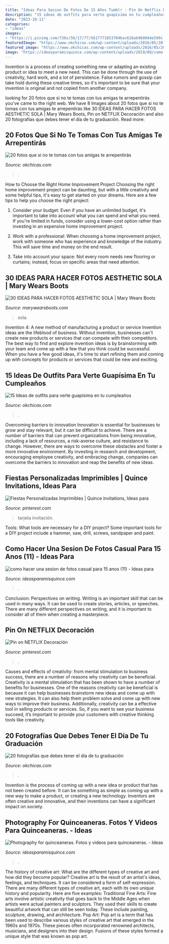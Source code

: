 ```yaml
---
title: "Ideas Para Sesion De Fotos De 15 Años Tumblr : Pin On Netflix Decoración"
description: "15 ideas de outfits para verte guapísima en tu cumpleaños"
date: "2023-10-11"
categories:
- "ideas"
images:
- "https://i.pinimg.com/736x/56/17/77/5617771853704bac626ab9600d4e599c.jpg"
featuredImage: "https://www.okchicas.com/wp-content/uploads/2016/05/20-fotografías-que-debes-tener-el-día-de-tu-graduación-15-2-465x700.jpg"
featured_image: "https://www.okchicas.com/wp-content/uploads/2016/05/20-fotografías-que-debes-tener-el-día-de-tu-graduación-15-2-465x700.jpg"
image: "https://ideasparamisquince.com/wp-content/uploads/2019/08/como-hacer-una-sesion-de-fotos-casual-para-15-anos-11-200x300.jpg"
---
```



Invention is a process of creating something new or adapting an existing product or idea to meet a new need. This can be done through the use of creativity, hard work, and a lot of persistence. False rumors and gossip can take hold during these creative times, so it's important to be sure that your invention is original and not copied from another company.

	

		
looking for 20 fotos que si no te tomas con tus amigas te arrepentirás you've came to the right web. We have 8 Images about 20 fotos que si no te tomas con tus amigas te arrepentirás like 30 IDEAS PARA HACER FOTOS AESTHETIC SOLA | Mary Wears Boots, Pin on NETFLIX Decoración and also 20 fotografías que debes tener el día de tu graduación. Read more:
		
    
## 20 Fotos Que Si No Te Tomas Con Tus Amigas Te Arrepentirás

<img loading=lazy src="https://www.okchicas.com/wp-content/uploads/2016/05/Ideas-de-fotos-para-mejores-amigas-6.jpg" onerror="this.onerror=null;this.src='https://tse4.mm.bing.net/th?id=OIP.WeLH4xJngJyW_MhSU8OGZwHaLH&amp;pid=15.1';" alt="20 fotos que si no te tomas con tus amigas te arrepentirás">

_Source: okchicas.com_

>. 

	

How to Choose the Right Home Improvement Project
Choosing the right home improvement project can be daunting, but with a little creativity and some helpful tips, it's easy to get started on your dreams. Here are a few tips to help you choose the right project:
1. Consider your budget: Even if you have an unlimited budget, it's important to take into account what you can spend and what you need. If you're limited in funds, consider using a lower-cost option rather than investing in an expensive home improvement project.

2. Work with a professional: When choosing a home improvement project, work with someone who has experience and knowledge of the industry. This will save time and money on the end result.

3. Take into account your space: Not every room needs new flooring or curtains; instead, focus on specific areas that need attention.

    
## 30 IDEAS PARA HACER FOTOS AESTHETIC SOLA | Mary Wears Boots

<img loading=lazy src="https://1.bp.blogspot.com/-T9KJtjH9E0s/X1u_D7_7VQI/AAAAAAAAOoM/DRSL0UbP4c4lBQKA45U02HhZsVdTzXhoQCNcBGAsYHQ/s16000/fotos%2Boriginales%2Baesthetic.jpg" onerror="this.onerror=null;this.src='https://tse2.mm.bing.net/th?id=OIP.7W_4qX8vzsaNQYNyTKtDawHaLH&amp;pid=15.1';" alt="30 IDEAS PARA HACER FOTOS AESTHETIC SOLA | Mary Wears Boots">

_Source: marywearsboots.com_

>sola. 

	

Invention 4: A new method of manufacturing a product or service
Invention ideas are the lifeblood of business. Without invention, businesses can't create new products or services that can compete with their competitors. The best way to find and explore invention ideas is by brainstorming with your team and come up with a few that you think could be successful. When you have a few good ideas, it's time to start refining them and coming up with concepts for products or services that could be new and exciting.

    
## 15 Ideas De Outfits Para Verte Guapísima En Tu Cumpleaños

<img loading=lazy src="https://www.okchicas.com/wp-content/uploads/2018/01/IMG_0858-1-683x1024.jpg" onerror="this.onerror=null;this.src='https://tse4.mm.bing.net/th?id=OIP.sjUhSlByNp4xg4qNc30qKwHaLG&amp;pid=15.1';" alt="15 Ideas de outfits para verte guapísima en tu cumpleaños">

_Source: okchicas.com_

>. 

	

Overcoming barriers to innovation
Innovation is essential for businesses to grow and stay relevant, but it can be difficult to achieve. There are a number of barriers that can prevent organizations from being innovative, including a lack of resources, a risk-averse culture, and resistance to change.
However, there are ways to overcome these obstacles and foster a more innovative environment. By investing in research and development, encouraging employee creativity, and embracing change, companies can overcome the barriers to innovation and reap the benefits of new ideas.

    
## Fiestas Personalizadas Imprimibles | Quince Invitations, Ideas Para

<img loading=lazy src="https://i.pinimg.com/736x/56/17/77/5617771853704bac626ab9600d4e599c.jpg" onerror="this.onerror=null;this.src='https://tse3.mm.bing.net/th?id=OIP.tWX2PMT_cp6Z6MRtv4R0MAAAAA&amp;pid=15.1';" alt="Fiestas Personalizadas Imprimibles | Quince invitations, Ideas para">

_Source: pinterest.com_

>tarjeta invitación. 

	

Tools: What tools are necessary for a DIY project?
Some important tools for a DIY project include a hammer, saw, drill, screws, sandpaper and paint.

    
## Como Hacer Una Sesion De Fotos Casual Para 15 Anos (11) - Ideas Para

<img loading=lazy src="https://ideasparamisquince.com/wp-content/uploads/2019/08/como-hacer-una-sesion-de-fotos-casual-para-15-anos-11-200x300.jpg" onerror="this.onerror=null;this.src='https://tse1.mm.bing.net/th?id=OIP.24-KKwTj1b2tQARFP9PUjwAAAA&amp;pid=15.1';" alt="como hacer una sesion de fotos casual para 15 anos (11) - Ideas para">

_Source: ideasparamisquince.com_

>. 

	

Conclusion: Perspectives on writing.
Writing is an important skill that can be used in many ways. It can be used to create stories, articles, or speeches. There are many different perspectives on writing, and it is important to consider all of them when creating a masterpiece.

    
## Pin On NETFLIX Decoración

<img loading=lazy src="https://i.pinimg.com/736x/d5/57/2f/d5572fa22649822bd243e902ced66709.jpg" onerror="this.onerror=null;this.src='https://tse1.mm.bing.net/th?id=OIP.57jji3Xx25pifbF_soIoSQHaJH&amp;pid=15.1';" alt="Pin on NETFLIX Decoración">

_Source: pinterest.com_

>. 

	

Causes and effects of creativity: from mental stimulation to business success, there are a number of reasons why creativity can be beneficial.
Creativity is a mental stimulation that has been shown to have a number of benefits for businesses. One of the reasons creativity can be beneficial is because it can help businesses brainstorm new ideas and come up with new strategies. It can also help them problem solve and come up with new ways to improve their business. Additionally, creativity can be a effective tool in selling products or services. So, if you want to see your business succeed, it’s important to provide your customers with creative thinking tools like creativity.

    
## 20 Fotografías Que Debes Tener El Día De Tu Graduación

<img loading=lazy src="https://www.okchicas.com/wp-content/uploads/2016/05/20-fotografías-que-debes-tener-el-día-de-tu-graduación-15-2-465x700.jpg" onerror="this.onerror=null;this.src='https://tse2.mm.bing.net/th?id=OIP.FAmjEUjEnn4BQil4w7Hk_gAAAA&amp;pid=15.1';" alt="20 fotografías que debes tener el día de tu graduación">

_Source: okchicas.com_

>. 

	

Invention is the process of coming up with a new idea or product that has not been created before. It can be something as simple as coming up with a new way to make a product, or creating a new technology. Inventors are often creative and innovative, and their inventions can have a significant impact on society.

    
## Photography For Quinceaneras. Fotos Y Videos Para Quinceaneras. - Ideas

<img loading=lazy src="https://ideasparamisquince.com/wp-content/uploads/2017/03/poses-no-deben-faltar-sesion-xv-anos-16.jpg" onerror="this.onerror=null;this.src='https://tse2.mm.bing.net/th?id=OIP.D7x9BWEjHQV9eaji92J9rQHaLH&amp;pid=15.1';" alt="Photography for quinceaneras. Fotos y videos para quinceaneras. - Ideas">

_Source: ideasparamisquince.com_

>. 

	

The history of creative art: What are the different types of creative art and how did they become popular?
Creative art is the result of an artist's ideas, feelings, and techniques. It can be considered a form of self-expression. There are many different types of creative art, each with its own unique history and popularity. Here are five examples:
Traditional Fine Arts: Fine arts involve artistic creativity that goes back to the Middle Ages when artists were actual painters and sculptors. They used their skills to create beautiful artwork that can still be seen today. These include painting, sculpture, drawing, and architecture. Pop Art: Pop art is a term that has been used to describe various styles of creative art that emerged in the 1960s and 1970s. These pieces often incorporated renowned architects, musicians, and designers into their design. Fusions of these styles formed a unique style that was known as pop art.

